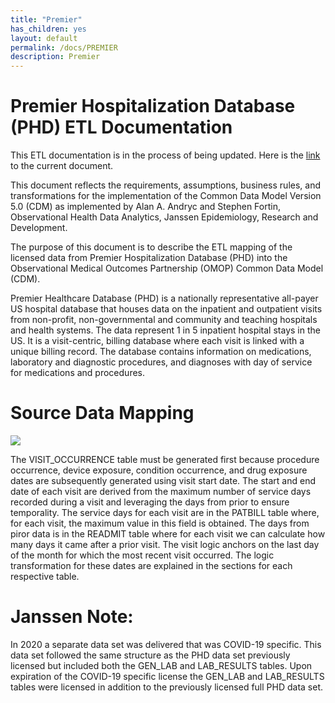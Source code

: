 ```yaml
---
title: "Premier"
has_children: yes
layout: default
permalink: /docs/PREMIER
description: Premier
---
```


# Premier Hospitalization Database (PHD) ETL Documentation
This ETL documentation is in the process of being updated. Here is the [link](https://github.com/OHDSI/ETL-CDMBuilder/blob/master/man/PREMIER/Premier_ETL_CDM_V5_3.doc) to the current document. 

This document reflects the requirements, assumptions, business rules, and transformations for the implementation of the Common Data Model Version 5.0 (CDM) as implemented by Alan A. Andryc and Stephen Fortin, Observational Health Data Analytics, Janssen Epidemiology, Research and Development.

The purpose of this document is to describe the ETL mapping of the licensed data from Premier Hospitalization Database (PHD) into the Observational Medical Outcomes Partnership (OMOP) Common Data Model (CDM). 

Premier Healthcare Database (PHD) is a nationally representative all-payer US hospital database that houses data on the inpatient and outpatient visits from non-profit, non-governmental and community and teaching hospitals and health systems. The data represent 1 in 5 inpatient hospital stays in the US.  It is a visit-centric, billing database where each visit is linked with a unique billing record. The database contains information on medications, laboratory and diagnostic procedures, and diagnoses with day of service for medications and procedures.

# Source Data Mapping

![](/PREMIER/images/source_data_mapping.png)

The VISIT_OCCURRENCE table must be generated first because procedure occurrence, device exposure, condition occurrence, and drug exposure dates are subsequently generated using visit start date. The start and end date of each visit are derived from the maximum number of service days recorded during a visit and leveraging the days from prior to ensure temporality. The service days for each visit are in the PATBILL table where, for each visit, the maximum value in this field is obtained. The days from piror data is in the READMIT table where for each visit we can calculate how many days it came after a prior visit.  The visit logic anchors on the last day of the month for which the most recent visit occurred.  The logic transformation for these dates are explained in the sections for each respective table.

# Janssen Note:  
In 2020 a separate data set was delivered that was COVID-19 specific.  This data set followed the same structure as the PHD data set previously licensed but included both the GEN_LAB and LAB_RESULTS tables.  Upon expiration of the COVID-19 specific license the GEN_LAB and LAB_RESULTS tables were licensed in addition to the previously licensed full PHD data set.
